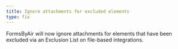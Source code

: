 ```yaml
---
title: Ignore attachments for excluded elements
type: fix
---
```


FormsByAir will now ignore attachments for elements that have been excluded via an Exclusion List on file-based integrations.